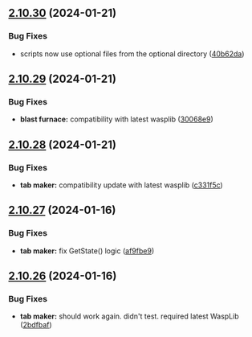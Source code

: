## [2.10.30](https://github.com/Torwent/wasp-free/compare/v2.10.29...v2.10.30) (2024-01-21)


### Bug Fixes

* scripts now use optional files from the optional directory ([40b62da](https://github.com/Torwent/wasp-free/commit/40b62da086e8042f3a54a8911ac7cc8d684bf704))



## [2.10.29](https://github.com/Torwent/wasp-free/compare/v2.10.28...v2.10.29) (2024-01-21)


### Bug Fixes

* **blast furnace:** compatibility with latest wasplib ([30068e9](https://github.com/Torwent/wasp-free/commit/30068e9fa932dbda02cc28f72f108838fa4bb8a9))



## [2.10.28](https://github.com/Torwent/wasp-free/compare/v2.10.27...v2.10.28) (2024-01-21)


### Bug Fixes

* **tab maker:** compatibility update with latest wasplib ([c331f5c](https://github.com/Torwent/wasp-free/commit/c331f5cc35d894e0fab43cde42038a197c7c098e))



## [2.10.27](https://github.com/Torwent/wasp-free/compare/v2.10.26...v2.10.27) (2024-01-16)


### Bug Fixes

* **tab maker:** fix GetState() logic ([af9fbe9](https://github.com/Torwent/wasp-free/commit/af9fbe918c47d556a451cb9cfa9ed26442d1676d))



## [2.10.26](https://github.com/Torwent/wasp-free/compare/v2.10.25...v2.10.26) (2024-01-16)


### Bug Fixes

* **tab maker:** should work again. didn't test. required latest WaspLib ([2bdfbaf](https://github.com/Torwent/wasp-free/commit/2bdfbaf9bd48c97df25356028045273282bd5d19))




